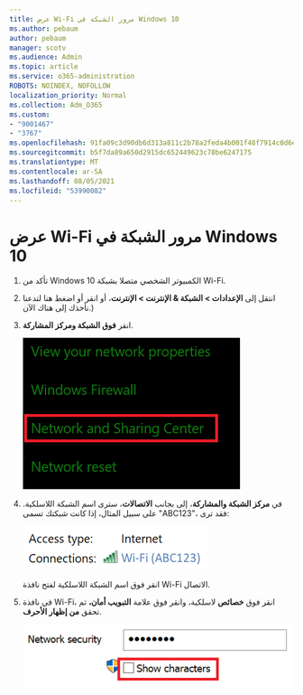 ```yaml
---
title: عرض Wi-Fi مرور الشبكة في Windows 10
ms.author: pebaum
author: pebaum
manager: scotv
ms.audience: Admin
ms.topic: article
ms.service: o365-administration
ROBOTS: NOINDEX, NOFOLLOW
localization_priority: Normal
ms.collection: Adm_O365
ms.custom:
- "9001467"
- "3767"
ms.openlocfilehash: 91fa09c3d90db6d313a811c2b78a2feda4b001f48f7914c0d6e2b81627400fbc
ms.sourcegitcommit: b5f7da89a650d2915dc652449623c78be6247175
ms.translationtype: MT
ms.contentlocale: ar-SA
ms.lasthandoff: 08/05/2021
ms.locfileid: "53990082"
---
```

# <a name="view-wi-fi-network-password-in-windows-10"></a>عرض Wi-Fi مرور الشبكة في Windows 10

1. تأكد من Windows 10 الكمبيوتر الشخصي متصلا بشبكة Wi-Fi.

2. انتقل إلى **الإعدادات > الشبكة & الإنترنت > الإنترنت**، أو انقر [](ms-settings:network?activationSource=GetHelp) أو اضغط هنا لتدعنا نأخذك إلى هناك الآن.)

3. انقر **فوق الشبكة ومركز المشاركة**.

    ![مركز الشبكة والمشاركة.](media/network-sharing-center.png)

4. في **مركز الشبكة والمشاركة**، إلى بجانب **الاتصالات**، سترى اسم الشبكة اللاسلكية. على سبيل المثال، إذا كانت شبكتك تسمى "ABC123"، فقد ترى:

    ![اتصالات الشبكة.](media/network-connections.png)

    انقر فوق اسم الشبكة اللاسلكية لفتح نافذة Wi-Fi الاتصال. 

5. في نافذة Wi-Fi، انقر فوق **خصائص** لاسلكية، وانقر فوق علامة **التبويب أمان،** ثم تحقق **من إظهار الأحرف**.

    ![إظهار Wi-Fi كلمة المرور.](media/show-password-characters.png)

